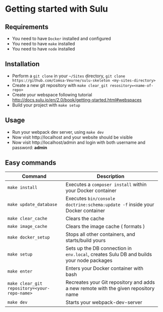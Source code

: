 # Getting started with Sulu
## Requirements
- You need to have `Docker` installed and configured
- You need to have `make` installed
- You need to have `node` installed
## Installation
- Perform a `git clone` in your `~/Sites` directory, `git clone https://github.com/Comsa-Veurne/sulu-skeleton <my-sites-directory>`
- Create a new git repository with `make clear_git resository=<name-of-repo>`
- Create your webspace following tutorial http://docs.sulu.io/en/2.0/book/getting-started.html#webspaces
- Build your project with `make setup`
## Usage
- Run your webpack dev server, using `make dev`
- Now visit http://localhost and your website should be visible
- Now visit http://localhost/admin and login with both username and password: **admin**
## Easy commands

| Command  | Description    |
|---|---|
| `make install` | Executes a `composer install` within your Docker container |
| `make update_database` | Executes `bin/console doctrine:schema:update -f` inside your Docker container |
| `make clear_cache` | Clears the cache |
| `make image_cache` | Clears the image cache ( formats ) |
| `make docker_setup` | Stops all other containers, and starts/build yours |
| `make setup` | Sets up the DB connection in `env.local`, creates Sulu DB and builds your node packages |
| `make enter` | Enters your Docker container with bash |
| `make clear_git repository=<your-repo-name>` | Recreates your Git repository and adds a new remote with the given repository name |
| `make dev` | Starts your webpack-dev-server |